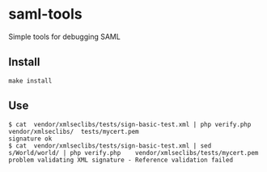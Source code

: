 saml-tools
==========

Simple tools for debugging SAML 

Install
-------

	make install

Use
---

	$ cat  vendor/xmlseclibs/tests/sign-basic-test.xml | php verify.php vendor/xmlseclibs/	tests/mycert.pem 
	signature ok
	$ cat  vendor/xmlseclibs/tests/sign-basic-test.xml | sed s/World/world/ | php verify.php 	vendor/xmlseclibs/tests/mycert.pem 
	problem validating XML signature - Reference validation failed
